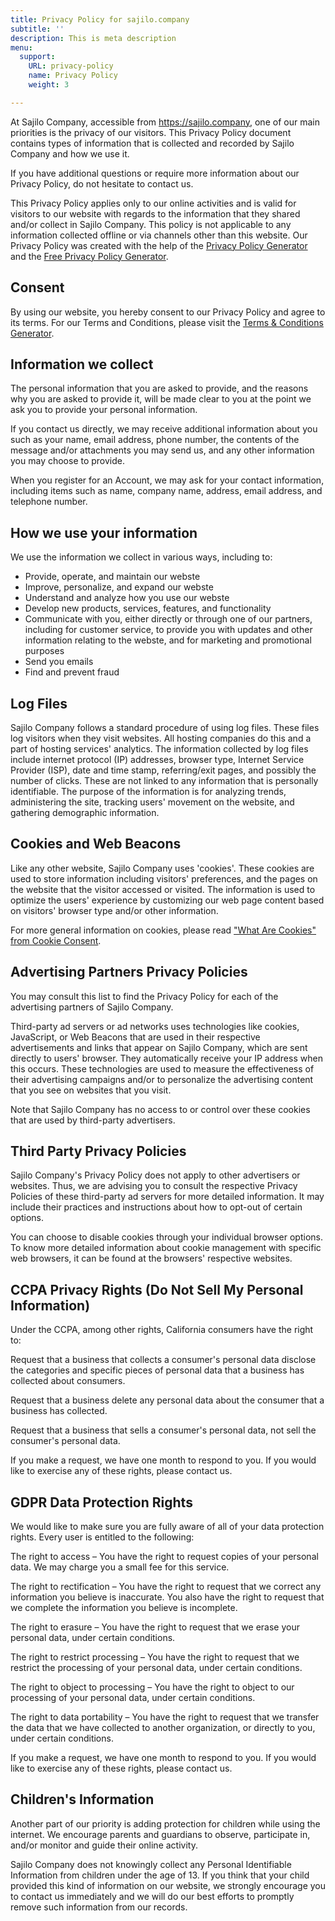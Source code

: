 ```yaml
---
title: Privacy Policy for sajilo.company
subtitle: ''
description: This is meta description
menu:
  support:
    URL: privacy-policy
    name: Privacy Policy
    weight: 3

---
```

At Sajilo Company, accessible from https://sajilo.company, one of our main priorities is the privacy of our visitors. This Privacy Policy document contains types of information that is collected and recorded by Sajilo Company and how we use it.

If you have additional questions or require more information about our Privacy Policy, do not hesitate to contact us.

This Privacy Policy applies only to our online activities and is valid for visitors to our website with regards to the information that they shared and/or collect in Sajilo Company. This policy is not applicable to any information collected offline or via channels other than this website. Our Privacy Policy was created with the help of the [Privacy Policy Generator](https://www.privacypolicygenerator.info/) and the [Free Privacy Policy Generator](https://www.privacypolicies.com/privacy-policy-generator/).

## Consent

By using our website, you hereby consent to our Privacy Policy and agree to its terms. For our Terms and Conditions, please visit the [Terms & Conditions Generator](https://www.privacypolicyonline.com/terms-conditions-generator/).

## Information we collect

The personal information that you are asked to provide, and the reasons why you are asked to provide it, will be made clear to you at the point we ask you to provide your personal information.

If you contact us directly, we may receive additional information about you such as your name, email address, phone number, the contents of the message and/or attachments you may send us, and any other information you may choose to provide.

When you register for an Account, we may ask for your contact information, including items such as name, company name, address, email address, and telephone number.

## How we use your information

We use the information we collect in various ways, including to:

* Provide, operate, and maintain our webste
* Improve, personalize, and expand our webste
* Understand and analyze how you use our webste
* Develop new products, services, features, and functionality
* Communicate with you, either directly or through one of our partners, including for customer service, to provide you with updates and other information relating to the webste, and for marketing and promotional purposes
* Send you emails
* Find and prevent fraud

## Log Files

Sajilo Company follows a standard procedure of using log files. These files log visitors when they visit websites. All hosting companies do this and a part of hosting services' analytics. The information collected by log files include internet protocol (IP) addresses, browser type, Internet Service Provider (ISP), date and time stamp, referring/exit pages, and possibly the number of clicks. These are not linked to any information that is personally identifiable. The purpose of the information is for analyzing trends, administering the site, tracking users' movement on the website, and gathering demographic information.

## Cookies and Web Beacons

Like any other website, Sajilo Company uses 'cookies'. These cookies are used to store information including visitors' preferences, and the pages on the website that the visitor accessed or visited. The information is used to optimize the users' experience by customizing our web page content based on visitors' browser type and/or other information.

For more general information on cookies, please read ["What Are Cookies" from Cookie Consent](https://www.cookieconsent.com/what-are-cookies/).

## Advertising Partners Privacy Policies

You may consult this list to find the Privacy Policy for each of the advertising partners of Sajilo Company.

Third-party ad servers or ad networks uses technologies like cookies, JavaScript, or Web Beacons that are used in their respective advertisements and links that appear on Sajilo Company, which are sent directly to users' browser. They automatically receive your IP address when this occurs. These technologies are used to measure the effectiveness of their advertising campaigns and/or to personalize the advertising content that you see on websites that you visit.

Note that Sajilo Company has no access to or control over these cookies that are used by third-party advertisers.

## Third Party Privacy Policies

Sajilo Company's Privacy Policy does not apply to other advertisers or websites. Thus, we are advising you to consult the respective Privacy Policies of these third-party ad servers for more detailed information. It may include their practices and instructions about how to opt-out of certain options.

You can choose to disable cookies through your individual browser options. To know more detailed information about cookie management with specific web browsers, it can be found at the browsers' respective websites.

## CCPA Privacy Rights (Do Not Sell My Personal Information)

Under the CCPA, among other rights, California consumers have the right to:

Request that a business that collects a consumer's personal data disclose the categories and specific pieces of personal data that a business has collected about consumers.

Request that a business delete any personal data about the consumer that a business has collected.

Request that a business that sells a consumer's personal data, not sell the consumer's personal data.

If you make a request, we have one month to respond to you. If you would like to exercise any of these rights, please contact us.

## GDPR Data Protection Rights

We would like to make sure you are fully aware of all of your data protection rights. Every user is entitled to the following:

The right to access – You have the right to request copies of your personal data. We may charge you a small fee for this service.

The right to rectification – You have the right to request that we correct any information you believe is inaccurate. You also have the right to request that we complete the information you believe is incomplete.

The right to erasure – You have the right to request that we erase your personal data, under certain conditions.

The right to restrict processing – You have the right to request that we restrict the processing of your personal data, under certain conditions.

The right to object to processing – You have the right to object to our processing of your personal data, under certain conditions.

The right to data portability – You have the right to request that we transfer the data that we have collected to another organization, or directly to you, under certain conditions.

If you make a request, we have one month to respond to you. If you would like to exercise any of these rights, please contact us.

## Children's Information

Another part of our priority is adding protection for children while using the internet. We encourage parents and guardians to observe, participate in, and/or monitor and guide their online activity.

Sajilo Company does not knowingly collect any Personal Identifiable Information from children under the age of 13. If you think that your child provided this kind of information on our website, we strongly encourage you to contact us immediately and we will do our best efforts to promptly remove such information from our records.